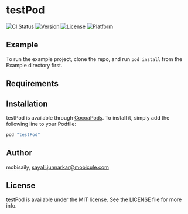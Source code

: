 # testPod

[![CI Status](http://img.shields.io/travis/mobisaily/testPod.svg?style=flat)](https://travis-ci.org/mobisaily/testPod)
[![Version](https://img.shields.io/cocoapods/v/testPod.svg?style=flat)](http://cocoapods.org/pods/testPod)
[![License](https://img.shields.io/cocoapods/l/testPod.svg?style=flat)](http://cocoapods.org/pods/testPod)
[![Platform](https://img.shields.io/cocoapods/p/testPod.svg?style=flat)](http://cocoapods.org/pods/testPod)

## Example

To run the example project, clone the repo, and run `pod install` from the Example directory first.

## Requirements

## Installation

testPod is available through [CocoaPods](http://cocoapods.org). To install
it, simply add the following line to your Podfile:

```ruby
pod "testPod"
```

## Author

mobisaily, sayali.junnarkar@mobicule.com

## License

testPod is available under the MIT license. See the LICENSE file for more info.
